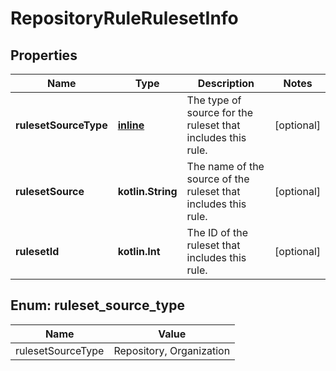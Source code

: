 
# RepositoryRuleRulesetInfo

## Properties
Name | Type | Description | Notes
------------ | ------------- | ------------- | -------------
**rulesetSourceType** | [**inline**](#RulesetSourceType) | The type of source for the ruleset that includes this rule. |  [optional]
**rulesetSource** | **kotlin.String** | The name of the source of the ruleset that includes this rule. |  [optional]
**rulesetId** | **kotlin.Int** | The ID of the ruleset that includes this rule. |  [optional]


<a id="RulesetSourceType"></a>
## Enum: ruleset_source_type
Name | Value
---- | -----
rulesetSourceType | Repository, Organization



